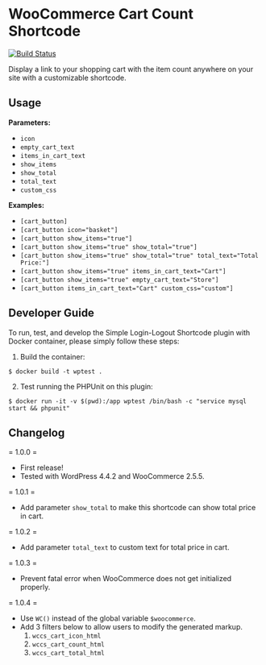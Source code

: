 WooCommerce Cart Count Shortcode
================================

[![Build Status](https://travis-ci.org/prontotools/woocommerce-cart-count-shortcode.svg?branch=develop)](https://travis-ci.org/prontotools/woocommerce-cart-count-shortcode)

Display a link to your shopping cart with the item count anywhere on your site with a customizable shortcode.

Usage
-----

**Parameters:**
* `icon`
* `empty_cart_text`
* `items_in_cart_text`
* `show_items`
* `show_total`
* `total_text`
* `custom_css`

**Examples:**
* `[cart_button]`
* `[cart_button icon="basket"]`
* `[cart_button show_items="true"]`
* `[cart_button show_items="true" show_total="true"]`
* `[cart_button show_items="true" show_total="true" total_text="Total Price:"]`
* `[cart_button show_items="true" items_in_cart_text="Cart"]`
* `[cart_button show_items="true" empty_cart_text="Store"]`
* `[cart_button items_in_cart_text="Cart" custom_css="custom"]`

Developer Guide
---------------

To run, test, and develop the Simple Login-Logout Shortcode plugin with Docker container, please simply follow these steps:

1. Build the container:

  `$ docker build -t wptest .`
 
2. Test running the PHPUnit on this plugin:

  `$ docker run -it -v $(pwd):/app wptest /bin/bash -c "service mysql start && phpunit"`

Changelog
----------

= 1.0.0 =
- First release!
- Tested with WordPress 4.4.2 and WooCommerce 2.5.5.

= 1.0.1 =
- Add parameter `show_total` to make this shortcode can show total price in cart.

= 1.0.2 =
- Add parameter `total_text` to custom text for total price in cart.

= 1.0.3 =
- Prevent fatal error when WooCommerce does not get initialized properly.

= 1.0.4 =
- Use `WC()` instead of the global variable `$woocommerce`.
- Add 3 filters below to allow users to modify the generated markup.
  1. `wccs_cart_icon_html`
  2. `wccs_cart_count_html`
  3. `wccs_cart_total_html`
